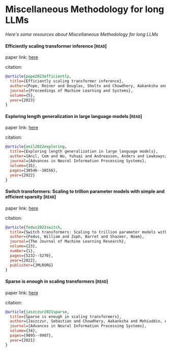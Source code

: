 # Miscellaneous Methodology for long LLMs
*Here's some resources about Miscellaneous Methodology for long LLMs*



#### Efficiently scaling transformer inference [`READ`]

paper link: [here](https://proceedings.mlsys.org/paper_files/paper/2023/file/523f87e9d08e6071a3bbd150e6da40fb-Paper-mlsys2023.pdf)

citation: 
```bibtex
@article{pope2023efficiently,
  title={Efficiently scaling transformer inference},
  author={Pope, Reiner and Douglas, Sholto and Chowdhery, Aakanksha and Devlin, Jacob and Bradbury, James and Heek, Jonathan and Xiao, Kefan and Agrawal, Shivani and Dean, Jeff},
  journal={Proceedings of Machine Learning and Systems},
  volume={5},
  year={2023}
}
```


#### Exploring length generalization in large language models [`READ`]

paper link: [here](https://proceedings.neurips.cc/paper_files/paper/2022/file/fb7451e43f9c1c35b774bcfad7a5714b-Paper-Conference.pdf)

citation: 
```bibtex
@article{anil2022exploring,
  title={Exploring length generalization in large language models},
  author={Anil, Cem and Wu, Yuhuai and Andreassen, Anders and Lewkowycz, Aitor and Misra, Vedant and Ramasesh, Vinay and Slone, Ambrose and Gur-Ari, Guy and Dyer, Ethan and Neyshabur, Behnam},
  journal={Advances in Neural Information Processing Systems},
  volume={35},
  pages={38546--38556},
  year={2022}
}
```


    

#### Switch transformers: Scaling to trillion parameter models with simple and efficient sparsity [`READ`]

paper link: [here](https://www.jmlr.org/papers/volume23/21-0998/21-0998.pdf)

citation: 
```bibtex
@article{fedus2022switch,
  title={Switch transformers: Scaling to trillion parameter models with simple and efficient sparsity},
  author={Fedus, William and Zoph, Barret and Shazeer, Noam},
  journal={The Journal of Machine Learning Research},
  volume={23},
  number={1},
  pages={5232--5270},
  year={2022},
  publisher={JMLRORG}
}
```


#### Sparse is enough in scaling transformers [`READ`]

paper link: [here](https://proceedings.neurips.cc/paper/2021/file/51f15efdd170e6043fa02a74882f0470-Paper.pdf)

citation: 
```bibtex
@article{jaszczur2021sparse,
  title={Sparse is enough in scaling transformers},
  author={Jaszczur, Sebastian and Chowdhery, Aakanksha and Mohiuddin, Afroz and Kaiser, Lukasz and Gajewski, Wojciech and Michalewski, Henryk and Kanerva, Jonni},
  journal={Advances in Neural Information Processing Systems},
  volume={34},
  pages={9895--9907},
  year={2021}
}
```
    
